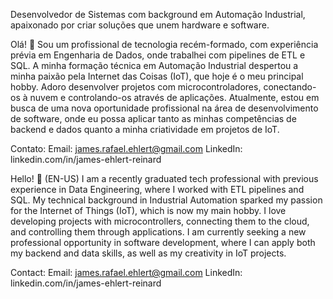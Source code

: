 
Desenvolvedor de Sistemas com background em Automação Industrial, apaixonado por criar soluções que unem hardware e software.

Olá! 👋
Sou um profissional de tecnologia recém-formado, com experiência prévia em Engenharia de Dados, onde trabalhei com pipelines de ETL e SQL. A minha formação técnica em Automação Industrial despertou a minha paixão pela Internet das Coisas (IoT), que hoje é o meu principal hobby. Adoro desenvolver projetos com microcontroladores, conectando-os à nuvem e controlando-os através de aplicações.
Atualmente, estou em busca de uma nova oportunidade profissional na área de desenvolvimento de software, onde eu possa aplicar tanto as minhas competências de backend e dados quanto a minha criatividade em projetos de IoT.

Contato:
Email: james.rafael.ehlert@gmail.com
LinkedIn: linkedin.com/in/james-ehlert-reinard



Hello! 👋 (EN-US)
I am a recently graduated tech professional with previous experience in Data Engineering, where I worked with ETL pipelines and SQL. My technical background in Industrial Automation sparked my passion for the Internet of Things (IoT), which is now my main hobby. I love developing projects with microcontrollers, connecting them to the cloud, and controlling them through applications.
I am currently seeking a new professional opportunity in software development, where I can apply both my backend and data skills, as well as my creativity in IoT projects.

Contact:
Email: james.rafael.ehlert@gmail.com
LinkedIn: linkedin.com/in/james-ehlert-reinard
